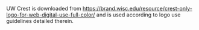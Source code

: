 UW Crest is downloaded from <https://brand.wisc.edu/resource/crest-only-logo-for-web-digital-use-full-color/> and is used according to logo use guidelines detailed therein.